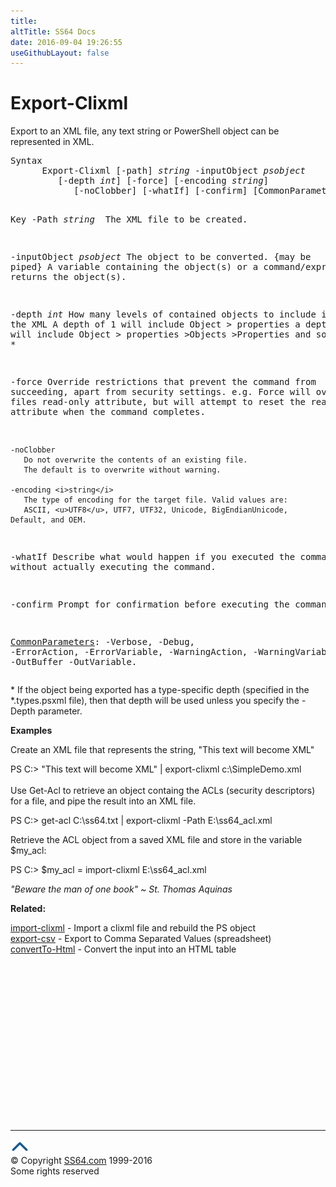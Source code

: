 ```yaml
---
title:
altTitle: SS64 Docs
date: 2016-09-04 19:26:55
useGithubLayout: false
---
```

<!-- #BeginLibraryItem "/Library/head_ps.lbi" --><!-- #EndLibraryItem --><h1>Export-Clixml</h1>
<p>Export to an XML file,  any text string or PowerShell object can be represented in XML.</p>
<pre>Syntax
      Export-Clixml [-path] <i>string</i> -inputObject <i>psobject</i>
         [-depth <i>int</i>] [-force] [-encoding <i>string</i>]
            [-noClobber] [-whatIf] [-confirm] [CommonParameters]

Key
   -Path <i>string
  </i>      The XML file to be created.

   -inputObject <i>psobject</i>
        The object to be converted. {may be piped}
        A variable containing the object(s) 
        or a command/expression that returns the object(s).

   -depth <i>int</i> 
        How many levels of contained objects to include in the XML
        A depth of 1 will include Object &gt; properties
        a depth of 2 will include Object &gt; properties &gt;Objects &gt;Properties
        and so on *

   -force
       Override restrictions that prevent the command from succeeding, apart
       from security settings. e.g. Force will override a files read-only attribute,
       but will attempt to reset the read-only attribute when the command completes.

    -noClobber
       Do not overwrite the contents of an existing file.
       The default is to overwrite without warning.

    -encoding <i>string</i>
       The type of encoding for the target file. Valid values are:
       ASCII, <u>UTF8</u>, UTF7, UTF32, Unicode, BigEndianUnicode, Default, and OEM.

   -whatIf
       Describe what would happen if you executed the command without actually
       executing the command.

   -confirm
       Prompt for confirmation before executing the command.

   <a href="common.html">CommonParameters</a>:
       -Verbose, -Debug, -ErrorAction, -ErrorVariable, -WarningAction, -WarningVariable,
       -OutBuffer -OutVariable.</pre>
<p> * If the object being exported has a type-specific depth (specified in the *.types.psxml file), then that depth will be used unless you specify the -Depth parameter.</p>

<p><b>Examples</b></p>
<p>Create an XML file that represents  the string, "This text will become XML"</p>
<p><span class="code">PS C:&gt; "This text will become XML" | export-clixml c:\SimpleDemo.xml</span><br>
  <br>
  Use <span class="code">Get-Acl </span>to retrieve an object containg the ACLs (security descriptors) for a file, and pipe the result into an XML file.</p>
<p class="code">PS C:&gt; get-acl C:\ss64.txt | export-clixml -Path E:\ss64_acl.xml</p>
<p>Retrieve the ACL object from a saved XML file and store in the variable $my_acl:</p>
<p class="code">PS C:&gt; $my_acl = import-clixml E:\ss64_acl.xml</p>
<p class="quote"><i>"Beware the man of one book" ~ St. Thomas Aquinas</i></p>
<p><b>Related:</b></p>
<p><a href="import-clixml.html">import-clixml</a> - Import a clixml file and rebuild the PS object<br>
<a href="export-csv.html">export-csv</a> - Export to Comma Separated Values (spreadsheet)<br>    
<a href="convertto-html.html">convertTo-Html</a> - Convert the input into an HTML table</p><!-- #BeginLibraryItem "/Library/foot_ps.lbi" --><p>
<!-- PowerShell300 -->
<ins class="adsbygoogle" style="display:inline-block;width:300px;height:250px" data-ad-client="ca-pub-6140977852749469" data-ad-slot="6253539900"></ins>
<script>
(adsbygoogle = window.adsbygoogle || []).push({});
</script></p>
<hr>
<div id="bl" class="footer"><a href="export-clixml.html#"><img src="../images/top.png" width="30" height="22" alt="Back to the Top"></a></div>
<div id="br" class="footer, tagline">© Copyright <a href="http://ss64.com/">SS64.com</a> 1999-2016<br>
Some rights reserved</div><!-- #EndLibraryItem -->

